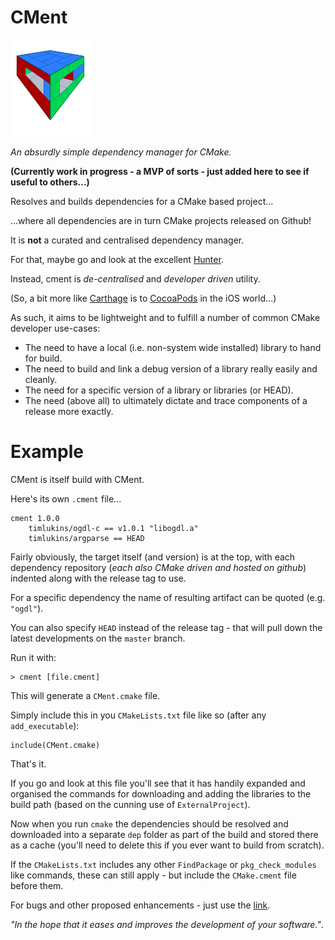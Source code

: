 # CMent

![cment logo](https://github.com/timlukins/CMent/raw/master/cment_logo.png "CMent Logo")

_An absurdly simple dependency manager for CMake._

**(Currently work in progress - a MVP of sorts - just added here to see if useful to others...)**

Resolves and builds dependencies for a CMake based project...

...where all dependencies are in turn CMake projects released on Github!

It is **not** a curated and centralised dependency manager.

For that, maybe go and look at the excellent [Hunter](https://github.com/ruslo/hunter).

Instead, cment is _de-centralised_ and _developer driven_ utility.

(So, a bit more like [Carthage](https://github.com/Carthage/Carthage) is to [CocoaPods](https://github.com/CocoaPods/CocoaPods) in the iOS world...)

As such, it aims to be lightweight and to fulfill a number of common CMake developer use-cases:

* The need to have a local (i.e. non-system wide installed) library to hand for build.
* The need to build and link a debug version of a library really easily and cleanly.
* The need for a specific version of a library or libraries (or HEAD).
* The need (above all) to ultimately dictate and trace components of a release more exactly.

Example
========

CMent is itself build with CMent.

Here's its own `.cment` file...

    cment 1.0.0
        timlukins/ogdl-c == v1.0.1 "libogdl.a"
        timlukins/argparse == HEAD

Fairly obviously, the target itself (and version) is at the top, with each dependency repository (*each also CMake driven and hosted on github*) indented along with the release tag to use.

For a specific dependency the name of resulting artifact can be quoted (e.g. `"ogdl"`).

You can also specify `HEAD` instead of the release tag - that will pull down the latest developments on the `master` branch.

Run it with:

    > cment [file.cment]

This will generate a `CMent.cmake` file.

Simply include this in you `CMakeLists.txt` file like so (after any `add_executable`):

    include(CMent.cmake)

That's it.

If you go and look at this file you'll see that it has handily expanded and organised the commands for downloading and adding the libraries to the build path (based on the cunning use of `ExternalProject`).

Now when you run `cmake` the dependencies should be resolved and downloaded into a separate `dep` folder as part of the build and stored there as a cache (you'll need to delete this if you ever want to build from scratch).

If the `CMakeLists.txt` includes any other `FindPackage` or `pkg_check_modules` like commands, these can still apply - but include the `CMake.cment` file before them.

For bugs and other proposed enhancements - just use the [link](https://github.com/timlukins/CMent/issues).

_"In the hope that it eases and improves the development of your software."_.








